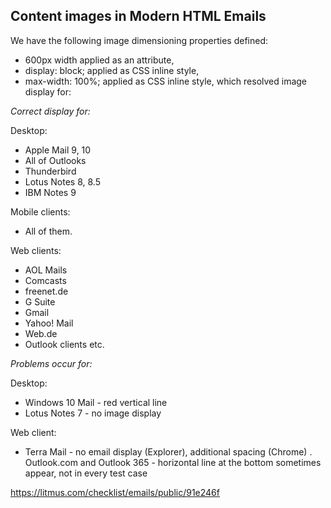 ## Content images in Modern HTML Emails

We have the following image dimensioning properties defined:
- 600px width applied as an attribute,
- display: block; applied as CSS inline style,
- max-width: 100%; applied as CSS inline style,
which resolved image display for:

*Correct display for:*

Desktop:
- Apple Mail 9, 10
- All of Outlooks
- Thunderbird
- Lotus Notes 8, 8.5
- IBM Notes 9

Mobile clients:
- All of them.

Web clients:
- AOL Mails
- Comcasts
- freenet.de
- G Suite
- Gmail
- Yahoo! Mail
- Web.de
- Outlook clients
etc.

*Problems occur for:*

Desktop:
- Windows 10 Mail - red vertical line
- Lotus Notes 7 - no image display

Web client:
- Terra Mail - no email display (Explorer), additional spacing (Chrome)
. Outlook.com and Outlook 365 - horizontal line at the bottom sometimes appear, not in every test case


https://litmus.com/checklist/emails/public/91e246f